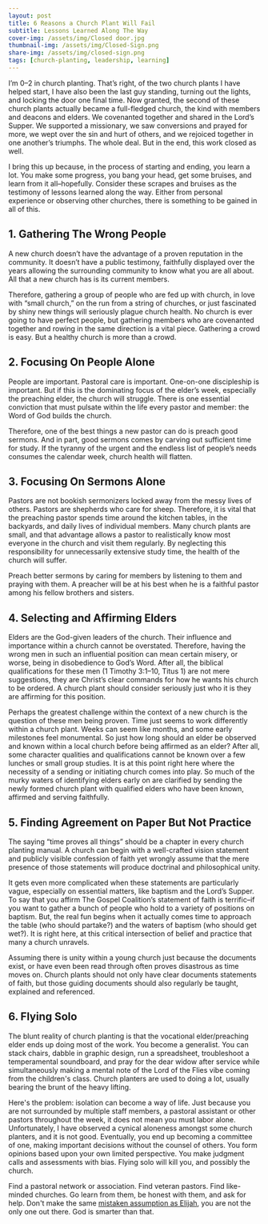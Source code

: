 ```yaml
---
layout: post
title: 6 Reasons a Church Plant Will Fail
subtitle: Lessons Learned Along The Way
cover-img: /assets/img/Closed door.jpg
thumbnail-img: /assets/img/Closed-Sign.png
share-img: /assets/img/closed-sign.png
tags: [church-planting, leadership, learning]
---
```



I’m 0–2 in church planting. That’s right, of the two church plants I have helped start, I have also been the last guy standing, turning out the lights, and locking the door one final time. Now granted, the second of these church plants actually became a full-fledged church, the kind with members and deacons and elders. We covenanted together and shared in the Lord’s Supper. We supported a missionary, we saw conversions and prayed for more, we wept over the sin and hurt of others, and we rejoiced together in one another’s triumphs. The whole deal. But in the end, this work closed as well.

I bring this up because, in the process of starting and ending, you learn a lot. You make some progress, you bang your head, get some bruises, and learn from it all–hopefully. Consider these scrapes and bruises as the testimony of lessons learned along the way. Either from personal experience or observing other churches, there is something to be gained in all of this.

## 1. Gathering The Wrong People
A new church doesn’t have the advantage of a proven reputation in the community. It doesn’t have a public testimony, faithfully displayed over the years allowing the surrounding community to know what you are all about. All that a new church has is its current members.

Therefore, gathering a group of people who are fed up with church, in love with “small church,” on the run from a string of churches, or just fascinated by shiny new things will seriously plague church health. No church is ever going to have perfect people, but gathering members who are covenanted together and rowing in the same direction is a vital piece. Gathering a crowd is easy. But a healthy church is more than a crowd.

## 2. Focusing On People Alone
People are important. Pastoral care is important. One-on-one discipleship is important. But if this is the dominating focus of the elder’s week, especially the preaching elder, the church will struggle. There is one essential conviction that must pulsate within the life every pastor and member: the Word of God builds the church.

Therefore, one of the best things a new pastor can do is preach good sermons. And in part, good sermons comes by carving out sufficient time for study. If the tyranny of the urgent and the endless list of people’s needs consumes the calendar week, church health will flatten.

## 3. Focusing On Sermons Alone
Pastors are not bookish sermonizers locked away from the messy lives of others. Pastors are shepherds who care for sheep. Therefore, it is vital that the preaching pastor spends time around the kitchen tables, in the backyards, and daily lives of individual members. Many church plants are small, and that advantage allows a pastor to realistically know most everyone in the church and visit them regularly. By neglecting this responsibility for unnecessarily extensive study time, the health of the church will suffer.

Preach better sermons by caring for members by listening to them and praying with them. A preacher will be at his best when he is a faithful pastor among his fellow brothers and sisters.

## 4. Selecting and Affirming Elders
Elders are the God-given leaders of the church. Their influence and importance within a church cannot be overstated. Therefore, having the wrong men in such an influential position can mean certain misery, or worse, being in disobedience to God’s Word. After all, the biblical qualifications for these men (1 Timothy 3:1–10, Titus 1) are not mere suggestions, they are Christ’s clear commands for how he wants his church to be ordered. A church plant should consider seriously just who it is they are affirming for this position.

Perhaps the greatest challenge within the context of a new church is the question of these men being proven. Time just seems to work differently within a church plant. Weeks can seem like months, and some early milestones feel monumental. So just how long should an elder be observed and known within a local church before being affirmed as an elder? After all, some character qualities and qualifications cannot be known over a few lunches or small group studies. It is at this point right here where the necessity of a sending or initiating church comes into play. So much of the murky waters of identifying elders early on are clarified by sending the newly formed church plant with qualified elders who have been known, affirmed and serving faithfully.

## 5. Finding Agreement on Paper But Not Practice
The saying “time proves all things” should be a chapter in every church planting manual. A church can begin with a well-crafted vision statement and publicly visible confession of faith yet wrongly assume that the mere presence of those statements will produce doctrinal and philosophical unity.

It gets even more complicated when these statements are particularly vague, especially on essential matters, like baptism and the Lord’s Supper. To say that you affirm The Gospel Coalition’s statement of faith is terrific–if you want to gather a bunch of people who hold to a variety of positions on baptism. But, the real fun begins when it actually comes time to approach the table (who should partake?) and the waters of baptism (who should get wet?). It is right here, at this critical intersection of belief and practice that many a church unravels.

Assuming there is unity within a young church just because the documents exist, or have even been read through often proves disastrous as time moves on. Church plants should not only have clear documents statements of faith, but those guiding documents should also regularly be taught, explained and referenced.

## 6. Flying Solo
The blunt reality of church planting is that the vocational elder/preaching elder ends up doing most of the work. You become a generalist. You can stack chairs, dabble in graphic design, run a spreadsheet, troubleshoot a temperamental soundboard, and pray for the dear widow after service while simultaneously making a mental note of the Lord of the Flies vibe coming from the children's class. Church planters are used to doing a lot, usually bearing the brunt of the heavy lifting.

Here's the problem: isolation can become a way of life. Just because you are not surrounded by multiple staff members, a pastoral assistant or other pastors throughout the week, it does not mean you must labor alone. Unfortunately, I have observed a cynical aloneness amongst some church planters, and it is not good. Eventually, you end up becoming a committee of one, making important decisions without the counsel of others. You form opinions based upon your own limited perspective. You make judgment calls and assessments with bias. Flying solo will kill you, and possibly the church.

Find a pastoral network or association. Find veteran pastors. Find like-minded churches. Go learn from them, be honest with them, and ask for help. Don't make the same [mistaken assumption as Elijah](https://www.esv.org/1+Kings+19/), you are not the only one out there. God is smarter than that.






